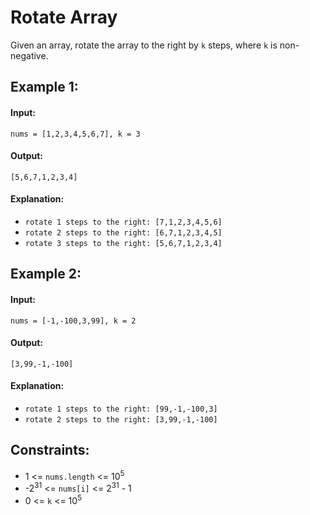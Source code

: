 # Rotate Array

Given an array, rotate the array to the right by `k` steps, where `k` is non-negative.

 

## Example 1:

#### Input: 

`nums = [1,2,3,4,5,6,7], k = 3`

#### Output: 

`[5,6,7,1,2,3,4]`

#### Explanation:
- `rotate 1 steps to the right: [7,1,2,3,4,5,6]`
- `rotate 2 steps to the right: [6,7,1,2,3,4,5]`
- `rotate 3 steps to the right: [5,6,7,1,2,3,4]`



## Example 2:

#### Input: 

`nums = [-1,-100,3,99], k = 2`

#### Output: 

`[3,99,-1,-100]`

#### Explanation: 
- `rotate 1 steps to the right: [99,-1,-100,3]`
- `rotate 2 steps to the right: [3,99,-1,-100]`
 


## Constraints:
- 1 <= `nums.length` <= 10<sup>5</sup>
- -2<sup>31</sup> <= `nums[i]` <= 2<sup>31</sup> - 1
- 0 <= `k` <= 10<sup>5</sup>
